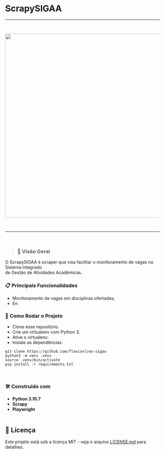 # ScrapySIGAA
---
<br />
<p align="center"> <img src="" width="600"></p>
<br />

---
<br />

> ### 📌 **Visão Geral**
O ScrapySIGAA é scraper que visa facilitar o monitoramento de vagas no Sistema Integrado  
de Gestão de Atividades Acadêmicas.
<br />

### 📋 **Principais Funcionalidades**

* Monitoramento de vagas em disciplinas ofertadas;
* En

### 🔧 **Como Rodar o Projeto**
* Clone esse repositório.
* Crie um virtualenv com Python 3.
* Ative o virtualenv.
* Instale as dependências.
```
git clone https://github.com/flaviovl/ws-sigaa
python3 -m venv .venv
source .venv/bin/activate
pip install -r requirements.txt
```
<br />

### 🛠️ Construído com

* **Python 3.10.7**
* **Scrapy**
* **Playwright**
<br /><br />

## 📄 Licença

Este projeto está sob a licença MIT - veja o arquivo [LICENSE.md](https://github.com/usuario/projeto/licenca) para detalhes.






